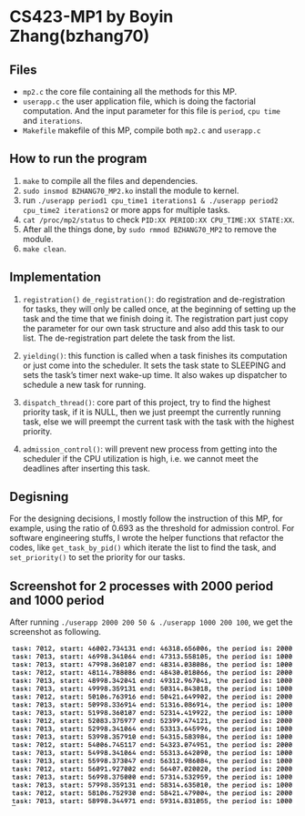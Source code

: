 # CS423-MP1 by Boyin Zhang(bzhang70)

## Files

* `mp2.c` the core file containing all the methods for this MP.
* `userapp.c` the user application file, which is doing the factorial computation. And the input parameter for this file is `period`, `cpu time` and `iterations`.
* `Makefile` makefile of this MP, compile both `mp2.c` and `userapp.c`

## How to run the program

1. `make` to compile all the files and dependencies.
2. `sudo insmod BZHANG70_MP2.ko` install the module to kernel.
3. run `./userapp period1 cpu_time1 iterations1 & ./userapp period2 cpu_time2 iterations2` or more apps for multiple tasks.
4. `cat /proc/mp2/status` to check `PID:XX PERIOD:XX CPU_TIME:XX STATE:XX`.
5. After all the things done, by `sudo rmmod BZHANG70_MP2` to remove the module.
6. `make clean`.

## Implementation

1. `registration()` `de_registration()`: do registration and de-registration for tasks, they will only be called once, at the beginning of setting up the task and the time that we finish doing it. The registration part just copy the parameter for our own task structure and also add this task to our list. The de-registration part delete the task from the list.

2. `yielding()`: this function is called when a task finishes its computation or just come into the scheduler. It sets the task state to SLEEPING and sets the task’s timer next wake-up time. It also wakes up dispatcher to schedule a new task for running.

3. `dispatch_thread()`: core part of this project, try to find the highest priority task, if it is NULL, then we just preempt the currently running task, else we will preempt the current task with the task with the highest priority.

4. `admission_control()`: will prevent new process from getting into the scheduler if the CPU utilization is high, i.e. we cannot meet the deadlines after inserting this task.

## Degisning

For the designing decisions, I mostly follow the instruction of this MP, for example, using the ratio of 0.693 as the threshold for admission control. For software engineering stuffs, I wrote the helper functions that refactor the codes, like `get_task_by_pid()` which iterate the list to find the task, and `set_priority()` to set the priority for our tasks.

## Screenshot for 2 processes with 2000 period and 1000 period

After running `./userapp 2000 200 50 & ./userapp 1000 200 100`, we get the screenshot as following.

![Screenshot](./sshot.png)
